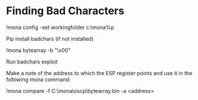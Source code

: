 # Finding Bad Characters

!mona config -set workingfolder c:\mona\%p 

Pip install badchars \(if not installed\) 

!mona bytearray -b "\x00" 

Run badchars exploit 

Make a note of the address to which the ESP register points and use it in the following mona command: 

!mona compare -f C:\mona\oscp\bytearray.bin -a &lt;address&gt; 

